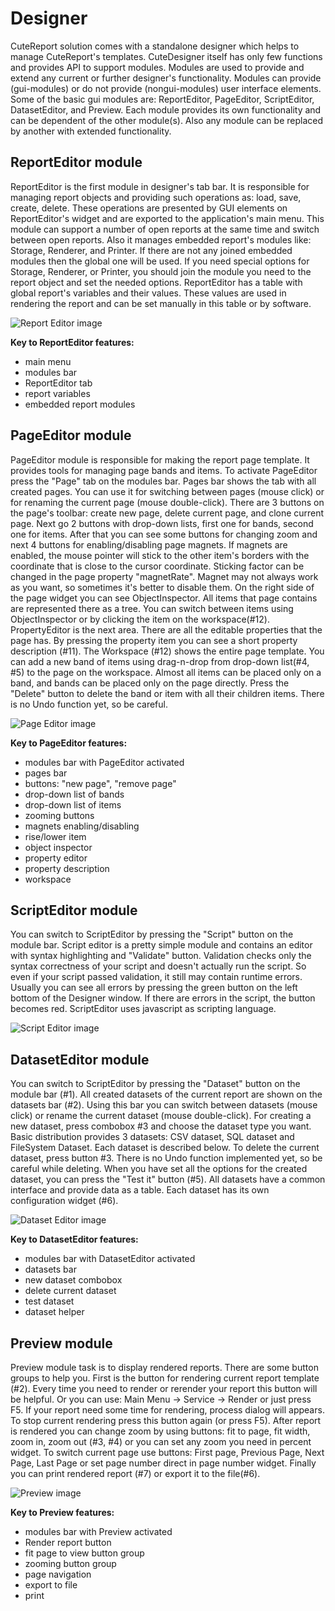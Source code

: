 Designer
====


CuteReport solution comes with a standalone designer which helps to manage CuteReport's templates. CuteDesigner itself has only few functions and provides API to support modules. Modules are used to provide and extend any current or further designer's functionality. Modules can provide (gui-modules) or do not provide (nongui-modules) user interface elements. Some of the basic gui modules are: ReportEditor, PageEditor, ScriptEditor, DatasetEditor, and Preview. Each module provides its own functionality and can be dependent of the other module(s). Also any module can be replaced by another with extended functionality.

ReportEditor module
-----

ReportEditor is the first module in designer's tab bar. It is responsible for managing report objects and providing such operations as: load, save, create, delete. These operations are presented by GUI elements on ReportEditor's widget and are exported to the application's main menu. This module can support a number of open reports at the same time and switch between open reports. Also it manages embedded report's modules like: Storage, Renderer, and Printer. If there are not any joined embedded modules then the global one will be used. If you need special options for Storage, Renderer, or Printer, you should join the module you need to the report object and set the needed options. ReportEditor has a table with global report's variables and their values. These values are used in rendering the report and can be set manually in this table or by software.

![Report Editor image][ReportEditorImage]

**Key to ReportEditor features:**
* main menu
* modules bar
* ReportEditor tab
* report variables
* embedded report modules

PageEditor module
-----

PageEditor module is responsible for making the report page template. It provides tools for managing page bands and items. To activate PageEditor press the "Page" tab on the modules bar. Pages bar shows the tab with all created pages. You can use it for switching between pages (mouse click) or for renaming the current page (mouse double-click). There are 3 buttons on the page's toolbar: create new page, delete current page, and clone current page. Next go 2 buttons with drop-down lists, first one for bands, second one for items. After that you can see some buttons for changing zoom and next 4 buttons for enabling/disabling page magnets. If magnets are enabled, the mouse pointer will stick to the other item's borders with the coordinate that is close to the cursor coordinate. Sticking factor can be changed in the page property "magnetRate". Magnet may not always work as you want, so sometimes it's better to disable them. On the right side of the page widget you can see ObjectInspector. All items that page contains are represented there as a tree. You can switch between items using ObjectInspector or by clicking the item on the workspace(#12). PropertyEditor is the next area. There are all the editable properties that the page has. By pressing the property item you can see a short property description (#11). The Workspace (#12) shows the entire page template. You can add a new band of items using drag-n-drop from drop-down list(#4, #5) to the page on the workspace. Almost all items can be placed only on a band, and bands can be placed only on the page directly. Press the "Delete" button to delete the band or item with all their children items. There is no Undo function yet, so be careful.

![Page Editor image][PageEditorImage]

**Key to PageEditor features:**

* modules bar with PageEditor activated
* pages bar
* buttons: "new page", "remove page"
* drop-down list of bands
* drop-down list of items
* zooming buttons
* magnets enabling/disabling
* rise/lower item
* object inspector
* property editor
* property description
* workspace

ScriptEditor module
-----

You can switch to ScriptEditor by pressing the "Script" button on the module bar. Script editor is a pretty simple module and contains an editor with syntax highlighting and "Validate" button. Validation checks only the syntax correctness of your script and doesn't actually run the script. So even if your script passed validation, it still may contain runtime errors. Usually you can see all errors by pressing the green button on the left bottom of the Designer window. If there are errors in the script, the button becomes red. ScriptEditor uses javascript as scripting language.

![Script Editor image][ScriptEditorImage]

DatasetEditor module
-----

You can switch to ScriptEditor by pressing the "Dataset" button on the module bar (#1). All created datasets of the current report are shown on the datasets bar (#2). Using this bar you can switch between datasets (mouse click) or rename the current dataset (mouse double-click). For creating a new dataset, press combobox #3 and choose the dataset type you want. Basic distribution provides 3 datasets: CSV dataset, SQL dataset and FileSystem Dataset. Each dataset is described below. To delete the current dataset, press button #3. There is no Undo function implemented yet, so be careful while deleting. When you have set all the options for the created dataset, you can press the "Test it" button (#5). All datasets have a common interface and provide data as a table. Each dataset has its own configuration widget (#6).


![Dataset Editor image][DatasetEditorImage]

**Key to DatasetEditor features:**

* modules bar with DatasetEditor activated
* datasets bar
* new dataset combobox
* delete current dataset
* test dataset
* dataset helper

Preview module
------

Preview module task is to display rendered reports. There are some button groups to help you. First is the button for rendering current report template (#2). Every time you need to render or rerender your report this button will be helpful. Or you can use: Main Menu -> Service -> Render or just press F5. If your report need some time for rendering, process dialog will appears. To stop current rendering press this button again (or press F5). After report is rendered you can change zoom by using buttons: fit to page, fit width, zoom in, zoom out (#3, #4) or you can set any zoom you need in percent widget. To switch current page use buttons: First page, Previous Page, Next Page, Last Page or set page number direct in page number widget. Finally you can print rendered report (#7) or export it to the file(#6).

![Preview image][PreviewImage]

**Key to Preview features:**

* modules bar with Preview activated
* Render report button
* fit page to view button group
* zooming button group
* page navigation
* export to file
* print

[ReportEditorImage]:images/Designer_reportEditor_withLabels.png
[PageEditorImage]:images/Designer_pageEditor_withLabels.png
[ScriptEditorImage]:images/Designer_scriptEditor.png
[DatasetEditorImage]:images/Designer_datasetEditor._withLabels.png
[PreviewImage]:../images/Designer_preview_withLabels.png
